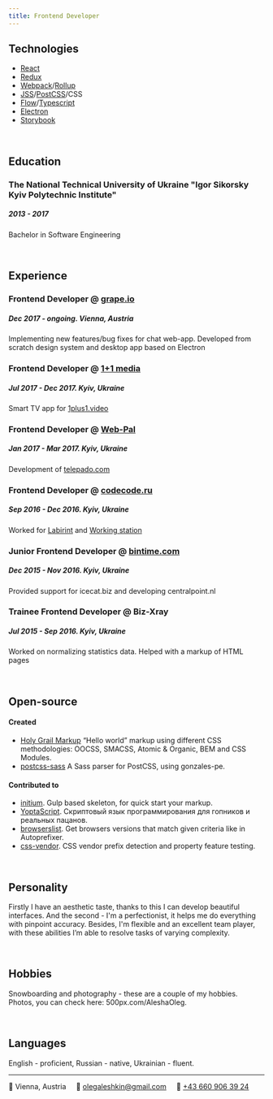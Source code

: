 ```yaml
---
title: Frontend Developer
---
```

## Technologies
* [React](https://facebook.github.io/react/)
* [Redux](http://redux.js.org/docs/introduction/)
* [Webpack](https://webpack.github.io/)/[Rollup](https://rollupjs.org/)
* [JSS](https://cssinjs.org/)/[PostCSS](http://postcss.org/)/CSS
* [Flow](https://flow.org/)/[Typescript](https://www.typescriptlang.org/)
* [Electron](https://electronjs.org/)
* [Storybook](https://storybook.js.org/)

&nbsp;
## Education

### The National Technical University of Ukraine "Igor Sikorsky Kyiv Polytechnic Institute"
##### 2013 - 2017
Bachelor in Software Engineering 

&nbsp;
## Experience

### Frontend Developer @ [grape.io](https://grape.io)
##### Dec 2017 - ongoing. *Vienna, Austria*
Implementing new features/bug fixes for chat web-app. Developed from scratch design system and desktop app based on Electron

### Frontend Developer @ [1+1 media](https://media.1plus1.ua/)
##### Jul 2017 - Dec 2017. *Kyiv, Ukraine*
Smart TV app for [1plus1.video](https://1plus1.video/)

### Frontend Developer @ [Web-Pal](http://web-pal.com/)
##### Jan 2017 - Mar 2017. *Kyiv, Ukraine*
Development of [telepado.com](https://telepado.com)

### Frontend Developer @ [codecode.ru](http://codecode.ru/)
##### Sep 2016 - Dec 2016. *Kyiv, Ukraine*
Worked for [Labirint](http://labirint.ru/) and [Working station](http://coworkstation.ru/)

### Junior Frontend Developer @ [bintime.com](http://bintime.com/)
##### Dec 2015 - Nov 2016. *Kyiv, Ukraine*
Provided support for icecat.biz and developing centralpoint.nl

### Trainee Frontend Developer @ Biz-Xray
##### Jul 2015 - Sep 2016. *Kyiv, Ukraine*
Worked on normalizing statistics data. Helped with a markup of HTML pages

&nbsp;
## Open-source

#### Created
- [Holy Grail Markup](https://github.com/AleshaOleg/holy-grail-markup) “Hello world” markup using different CSS methodologies: OOCSS, SMACSS, Atomic & Organic, BEM and CSS Modules.
- [postcss-sass](https://github.com/AleshaOleg/postcss-sass) A Sass parser for PostCSS, using gonzales-pe.

#### Contributed to
- [initium](https://github.com/straykov/initium). Gulp based skeleton, for quick start your markup.
- [YoptaScript](https://github.com/samgozman/YoptaScript). Скриптовый язык программирования для гопников и реальных пацанов.
- [browserslist](https://github.com/ai/browserslist). Get browsers versions that match given criteria like in Autoprefixer.
- [css-vendor](https://github.com/cssinjs/css-vendor). CSS vendor prefix detection and property feature testing.

&nbsp;
## Personality
Firstly I have an aesthetic taste, thanks to this I can develop beautiful interfaces. And the second - I'm a perfectionist, it helps me do everything with pinpoint accuracy. Besides, I'm flexible and an excellent team player, with these abilities I’m able to resolve tasks of varying complexity.

&nbsp;
## Hobbies
Snowboarding and photography -  these are a couple of my hobbies. Photos, you can check here: 500px.com/AleshaOleg.

&nbsp;
## Languages
English - proficient, Russian - native, Ukrainian - fluent.

---

📍 Vienna, Austria&nbsp;&nbsp;&nbsp;&nbsp;&nbsp;📧 [olegaleshkin@gmail.com](mailto:olegaleshkin@gmail.com)&nbsp;&nbsp;&nbsp;&nbsp;&nbsp;📱 [+43 660 906 39 24](tel:+436609063924)
